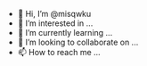 - 👋 Hi, I’m @misqwku
- 👀 I’m interested in ...
- 🌱 I’m currently learning ...
- 💞️ I’m looking to collaborate on ...
- 📫 How to reach me ...

<!---
misqwku/misqwku is a ✨ special ✨ repository because its `README.md` (this file) appears on your GitHub profile.
You can click the Preview link to take a look at your changes.
--->
